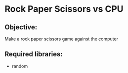 # Rock Paper Scissors vs CPU
## Objective:
  Make a rock paper scissors game against the computer
  
## Required libraries:
  - random
